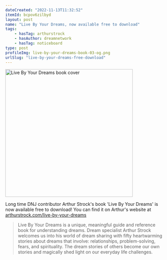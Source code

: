 ```yaml
---
dateCreated: "2022-11-13T11:32:52"
itemId: bcpov6zilbyd
layout: post
name: "Live By Your Dreams, now available free to download"
tags:
    - hasTag: arthurstrock
    - hasAuthor: dreamnetwork
    - hasTag: noticeboard
type: post
profileImg: live-by-your-dreams-book-03-og.png
urlSlug: "live-by-your-dreams-free-download"
---
```


<a href="https://arthurstrock.com/live-by-your-dreams/">
<img src="../images/live-by-your-dreams-book-03-og.png" alt="Live By Your Dreams book cover" width="400px" height="auto"/>
</a>

Long time DNJ contributor Arthur Strock's book 'Live By Your Dreams' is now available free to download! You can find it on Arthur's website at [arthurstrock.com/live-by-your-dreams](https://arthurstrock.com/live-by-your-dreams/)

> Live By Your Dreams is a unique, meaningful guide and reference book for understanding dreams. Dream specialist Arthur Strock welcomes us into his world of dream sharing with fifty heartwarming stories about dreams that involve: relationships, problem-solving, fears, and spirituality. The dream stories of others become our own stories and magically shed light on our everyday life challenges.

